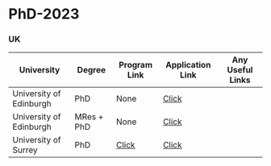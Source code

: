 # PhD-2023

### UK

| University | Degree | Program Link  | Application Link | Any Useful Links |
|  ----  |  ----  | ----  | ---- | ---- |
| University of Edinburgh | PhD | None | [Click](https://www.ed.ac.uk/studying/postgraduate/degrees/index.php?r=site/view&edition=2023&id=495) |
| University of Edinburgh | MRes + PhD | None | [Click](https://www.ed.ac.uk/studying/postgraduate/degrees/index.php?r=site/view&edition=2023&id=981) |
| University of Surrey | PhD | [Click](https://www.findaphd.com/phds/project/the-detection-and-correction-of-issues-in-datasets-containing-a-retrospective-collection-of-medical-image-data/?p150713) | [Click](https://www.surrey.ac.uk/postgraduate/vision-speech-and-signal-processing-phd) |
